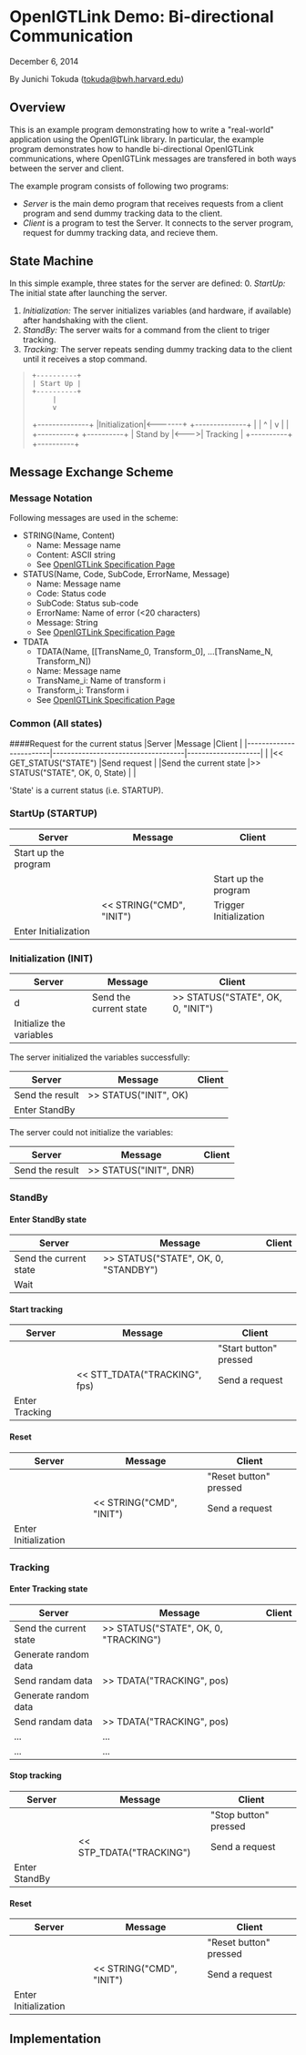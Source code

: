 OpenIGTLink Demo: Bi-directional Communication
==============================================

December 6, 2014

By Junichi Tokuda (tokuda@bwh.harvard.edu)


Overview
--------
This is an example program demonstrating how to write a "real-world"
application using the OpenIGTLink library. In particular, the example
program demonstrates how to handle bi-directional OpenIGTLink
communications, where OpenIGTLink messages are transfered in both ways
between the server and client.

The example program consists of following two programs:
- *Server* is the main demo program that receives requests from a client program
  and send dummy tracking data to the client.
- *Client* is a program to test the Server. It connects to the server program,
  request for dummy tracking data, and recieve them.


State Machine
-------------
In this simple example, three states for the server are defined: 
0. *StartUp:* The initial state after launching the server.
1. *Initialization:* The server initializes variables (and hardware, if available)
  after handshaking with the client.
2. *StandBy:* The server waits for a command from the client to triger tracking.
3. *Tracking:* The server repeats sending dummy tracking data to the client until
  it receives a stop command.

> 
>     +----------+
>     | Start Up |
>     +----------+
>          |
>          v
>   +--------------+
>   |Initialization|<-------+
>   +--------------+        |
>         |  ^              |
>         v  |              |
>     +----------+     +----------+
>     | Stand by |<--->| Tracking |
>     +----------+     +----------+
>



Message Exchange Scheme
-----------------------

### Message Notation
Following messages are used in the scheme:

- STRING(Name, Content)
  - Name: Message name
  - Content: ASCII string
  - See [OpenIGTLink Specification Page](http://openigtlink.org/protocols/v2_string.html)
- STATUS(Name, Code, SubCode, ErrorName, Message)
  - Name: Message name
  - Code: Status code
  - SubCode: Status sub-code
  - ErrorName: Name of error (<20 characters)
  - Message: String
  - See [OpenIGTLink Specification Page](http://openigtlink.org/protocols/v2_status.html)
- TDATA
  - TDATA(Name, [[TransName_0, Transform_0], …[TransName_N, Transform_N])
  - Name: Message name
  - TransName_i: Name of transform i
  - Transform_i: Transform i
  - See [OpenIGTLink Specification Page](http://openigtlink.org/protocols/v2_trackingdata.html)


### Common (All states)

####Request for the current status
|Server                  |Message                             |Client              |
|------------------------|------------------------------------|--------------------|
|                        |<< GET_STATUS("STATE")              |Send request        |
|Send the current state  |>> STATUS("STATE", OK, 0, State)    |                    |

'State' is a current status (i.e. STARTUP).


### StartUp (STARTUP)

|Server              |Message                           |Client                |
|--------------------|----------------------------------|----------------------|
|Start up the program|                                  |                      |
|                    |                                  |Start up the program  |
|                    |<< STRING("CMD", "INIT")          |Trigger Initialization|
|Enter Initialization|                                  |                      |



### Initialization (INIT)

|Server                  |Message                             |Client              |
|------------------------|------------------------------------|--------------------|
d|Send the current state  |>> STATUS("STATE", OK, 0, "INIT")   |                    |
|Initialize the variables|                                    |                    |


The server initialized the variables successfully:

|Server                  |Message                             |Client              |
|------------------------|------------------------------------|--------------------|
|Send the result         |>> STATUS("INIT", OK)               |                    |
|Enter StandBy           |                                    |                    |


The server could not initialize the variables:

|Server                  |Message                             |Client              |
|------------------------|------------------------------------|--------------------|
|Send the result         |>> STATUS("INIT", DNR)              |                    |



### StandBy
#### Enter StandBy state

|Server                  |Message                             |Client                |
|------------------------|------------------------------------|----------------------|
|Send the current state  |>> STATUS("STATE", OK, 0, "STANDBY")|                      |
|Wait                    |                                    |                      |


#### Start tracking
|Server                  |Message                       |Client                |
|------------------------|------------------------------|----------------------|
|                        |                              |"Start button" pressed|
|                        |<< STT_TDATA("TRACKING", fps) |Send a request        |
|Enter Tracking          |                              |                      |

#### Reset

|Server               |Message                          |Client                |
|---------------------|---------------------------------|----------------------|
|                     |                                 |"Reset button" pressed|
|                     |<< STRING("CMD", "INIT")         |Send a request        |
|Enter Initialization |                                 |                      |


### Tracking
#### Enter Tracking state
|Server                  |Message                              |Client               |
|------------------------|-------------------------------------|---------------------|
|Send the current state  |>> STATUS("STATE", OK, 0, "TRACKING")|                     |
|Generate random data    |                                     |                     |
|Send randam data        |>> TDATA("TRACKING", pos)            |                     |
|Generate random data    |                                     |                     |
|Send randam data        |>> TDATA("TRACKING", pos)            |                     |
|  ...                   |   ...                               |                     |
|  ...                   |   ...                               |                     |

#### Stop tracking
|Server                  |Message                             |Client               |
|------------------------|------------------------------------|---------------------|
|                        |                                    |"Stop button" pressed|
|                        |<< STP_TDATA("TRACKING")            |Send a request       |
|Enter StandBy           |                                    |                     |

#### Reset
|Server               |Message                          |Client                |
|---------------------|---------------------------------|----------------------|
|                     |                                 |"Reset button" pressed|
|                     |<< STRING("CMD", "INIT")         |Send a request        |
|Enter Initialization |                                 |                      |




Implementation
--------------

